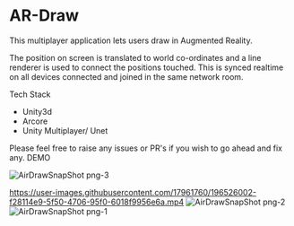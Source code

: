 # AR-Draw

This multiplayer application lets users draw in Augmented Reality. 

The position on screen is translated to world co-ordinates and a line renderer is used to connect the positions touched. This is synced realtime on all devices connected and joined in the same network room.

Tech Stack

- Unity3d
- Arcore
- Unity Multiplayer/ Unet

Please feel free to raise any issues or PR's if you wish to go ahead and fix any.
DEMO


![AirDrawSnapShot png-3](https://user-images.githubusercontent.com/17961760/196526037-298ae44c-776e-47bc-aae6-82307684be56.png)

https://user-images.githubusercontent.com/17961760/196526002-f28114e9-5f50-4706-95f0-6018f9956e6a.mp4
![AirDrawSnapShot png-2](https://user-images.githubusercontent.com/17961760/196526050-dfe50b82-1fb1-4277-8ebd-275925c3782c.png)
![AirDrawSnapShot png-1](https://user-images.githubusercontent.com/17961760/196526060-53433a65-c8d2-48b7-ba4c-bc60daf255d9.png)

